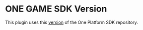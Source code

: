 # ONE GAME SDK Version

This plugin uses this [version](https://git.i3d.net/one/ardentblue/one-game-sdk/-/commit/18ba3fa30169f01ef7229b888697a3085614b8e9) of the One Platform SDK repository.
